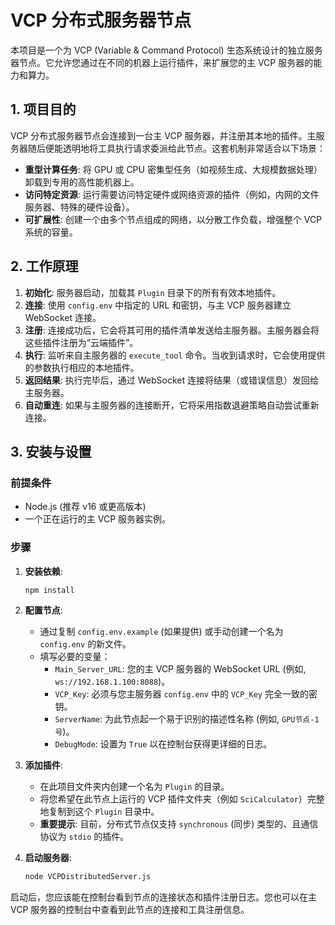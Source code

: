 # VCP 分布式服务器节点

本项目是一个为 VCP (Variable & Command Protocol) 生态系统设计的独立服务器节点。它允许您通过在不同的机器上运行插件，来扩展您的主 VCP 服务器的能力和算力。

## 1. 项目目的

VCP 分布式服务器节点会连接到一台主 VCP 服务器，并注册其本地的插件。主服务器随后便能透明地将工具执行请求委派给此节点。这套机制非常适合以下场景：

-   **重型计算任务**: 将 GPU 或 CPU 密集型任务（如视频生成、大规模数据处理）卸载到专用的高性能机器上。
-   **访问特定资源**: 运行需要访问特定硬件或网络资源的插件（例如，内网的文件服务器、特殊的硬件设备）。
-   **可扩展性**: 创建一个由多个节点组成的网络，以分散工作负载，增强整个 VCP 系统的容量。

## 2. 工作原理

1.  **初始化**: 服务器启动，加载其 `Plugin` 目录下的所有有效本地插件。
2.  **连接**: 使用 `config.env` 中指定的 URL 和密钥，与主 VCP 服务器建立 WebSocket 连接。
3.  **注册**: 连接成功后，它会将其可用的插件清单发送给主服务器。主服务器会将这些插件注册为“云端插件”。
4.  **执行**: 监听来自主服务器的 `execute_tool` 命令。当收到请求时，它会使用提供的参数执行相应的本地插件。
5.  **返回结果**: 执行完毕后，通过 WebSocket 连接将结果（或错误信息）发回给主服务器。
6.  **自动重连**: 如果与主服务器的连接断开，它将采用指数退避策略自动尝试重新连接。

## 3. 安装与设置

### 前提条件

-   Node.js (推荐 v16 或更高版本)
-   一个正在运行的主 VCP 服务器实例。

### 步骤

1.  **安装依赖**:
    ```bash
    npm install
    ```

2.  **配置节点**:
    -   通过复制 `config.env.example` (如果提供) 或手动创建一个名为 `config.env` 的新文件。
    -   填写必要的变量：
        -   `Main_Server_URL`: 您的主 VCP 服务器的 WebSocket URL (例如, `ws://192.168.1.100:8088`)。
        -   `VCP_Key`: 必须与您主服务器 `config.env` 中的 `VCP_Key` 完全一致的密钥。
        -   `ServerName`: 为此节点起一个易于识别的描述性名称 (例如, `GPU节点-1号`)。
        -   `DebugMode`: 设置为 `True` 以在控制台获得更详细的日志。

3.  **添加插件**:
    -   在此项目文件夹内创建一个名为 `Plugin` 的目录。
    -   将您希望在此节点上运行的 VCP 插件文件夹（例如 `SciCalculator`）完整地复制到这个 `Plugin` 目录中。
    -   **重要提示**: 目前，分布式节点仅支持 `synchronous` (同步) 类型的、且通信协议为 `stdio` 的插件。

4.  **启动服务器**:
    ```bash
    node VCPDistributedServer.js
    ```

启动后，您应该能在控制台看到节点的连接状态和插件注册日志。您也可以在主 VCP 服务器的控制台中查看到此节点的连接和工具注册信息。